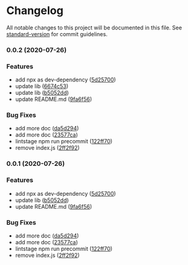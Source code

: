 # Changelog

All notable changes to this project will be documented in this file. See [standard-version](https://github.com/conventional-changelog/standard-version) for commit guidelines.

### 0.0.2 (2020-07-26)


### Features

* add npx as dev-dependency ([5d25700](https://github.com/w4rlock/base-es6-template/commit/5d257009b38e82a8c27f6726879d67d5235310d1))
* update lib ([6674c53](https://github.com/w4rlock/base-es6-template/commit/6674c538dd1973599332678ff75fe8f3628278d4))
* update lib ([b5052dd](https://github.com/w4rlock/base-es6-template/commit/b5052dd1edaf8b9765d96ba3589aa9d4e98cb803))
* update README.md ([9fa6f56](https://github.com/w4rlock/base-es6-template/commit/9fa6f56b6ddc61cf3ee76efc1211b61b992781c5))


### Bug Fixes

* add more doc ([da5d294](https://github.com/w4rlock/base-es6-template/commit/da5d294176e188cd278a49f3e2e2d67eac2432f3))
* add more doc ([23577ca](https://github.com/w4rlock/base-es6-template/commit/23577cacb63dd66150af0189cdf815f4491cd8be))
* lintstage npm run precommit ([122ff70](https://github.com/w4rlock/base-es6-template/commit/122ff7025dc2671231c7e26268491094c1cb6c4d))
* remove index.js ([2ff2f92](https://github.com/w4rlock/base-es6-template/commit/2ff2f92c80c8c80f65d82076dc06be998257136f))

### 0.0.1 (2020-07-26)


### Features

* add npx as dev-dependency ([5d25700](https://github.com/w4rlock/base-es6-template/commit/5d257009b38e82a8c27f6726879d67d5235310d1))
* update lib ([b5052dd](https://github.com/w4rlock/base-es6-template/commit/b5052dd1edaf8b9765d96ba3589aa9d4e98cb803))
* update README.md ([9fa6f56](https://github.com/w4rlock/base-es6-template/commit/9fa6f56b6ddc61cf3ee76efc1211b61b992781c5))


### Bug Fixes

* add more doc ([da5d294](https://github.com/w4rlock/base-es6-template/commit/da5d294176e188cd278a49f3e2e2d67eac2432f3))
* add more doc ([23577ca](https://github.com/w4rlock/base-es6-template/commit/23577cacb63dd66150af0189cdf815f4491cd8be))
* lintstage npm run precommit ([122ff70](https://github.com/w4rlock/base-es6-template/commit/122ff7025dc2671231c7e26268491094c1cb6c4d))
* remove index.js ([2ff2f92](https://github.com/w4rlock/base-es6-template/commit/2ff2f92c80c8c80f65d82076dc06be998257136f))
